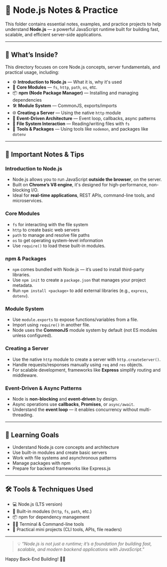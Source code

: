 # 🧩 Node.js Notes & Practice

This folder contains essential notes, examples, and practice projects to help understand **Node.js** — a powerful JavaScript runtime built for building fast, scalable, and efficient server-side applications.

---

## 🧠 What’s Inside?

This directory focuses on core Node.js concepts, server fundamentals, and practical usage, including:

- ⚙️ **Introduction to Node.js** — What it is, why it's used  
- 📁 **Core Modules** — `fs`, `http`, `path`, `os`, etc.  
- 📦 **npm (Node Package Manager)** — Installing and managing dependencies  
- 🛠️ **Module System** — CommonJS, exports/imports  
- 🌐 **Creating a Server** — Using the native `http` module  
- 🧵 **Event-Driven Architecture** — Event loop, callbacks, async patterns  
- 🔄 **File System Interaction** — Reading/writing files with `fs`  
- 🧰 **Tools & Packages** — Using tools like `nodemon`, and packages like `dotenv`

---

## 📝 Important Notes & Tips

### Introduction to Node.js
- Node.js allows you to run JavaScript **outside the browser**, on the server.
- Built on **Chrome’s V8 engine**, it's designed for high-performance, non-blocking I/O.
- Ideal for **real-time applications**, REST APIs, command-line tools, and microservices.

### Core Modules
- `fs` for interacting with the file system  
- `http` to create basic web servers  
- `path` to manage and resolve file paths  
- `os` to get operating system-level information  
- Use `require()` to load these built-in modules.

### npm & Packages
- `npm` comes bundled with Node.js — it’s used to install third-party libraries.
- Use `npm init` to create a `package.json` that manages your project metadata.
- Run `npm install <package>` to add external libraries (e.g., `express`, `dotenv`).

### Module System
- Use `module.exports` to expose functions/variables from a file.
- Import using `require()` in another file.
- Node uses the **CommonJS** module system by default (not ES modules unless configured).

### Creating a Server
- Use the native `http` module to create a server with `http.createServer()`.
- Handle requests/responses manually using `req` and `res` objects.
- For scalable development, frameworks like **Express** simplify routing and middleware.

### Event-Driven & Async Patterns
- Node is **non-blocking** and **event-driven** by design.
- Async operations use **callbacks**, **Promises**, or `async/await`.
- Understand the **event loop** — it enables concurrency without multi-threading.

---

## 🎯 Learning Goals

-  Understand Node.js core concepts and architecture  
-  Use built-in modules and create basic servers  
-  Work with file systems and asynchronous patterns  
-  Manage packages with npm  
-  Prepare for backend frameworks like Express.js

---

## 🛠️ Tools & Techniques Used

- 💻 Node.js (LTS version)  
- 🔧 Built-in modules (`http`, `fs`, `path`, etc.)  
- 📦 npm for dependency management  
- 👨‍💻 Terminal & Command-line tools  
- 🚀 Practical mini projects (CLI tools, APIs, file readers)

---

> 💡 *“Node.js is not just a runtime; it’s a foundation for building fast, scalable, and modern backend applications with JavaScript.”*

Happy Back-End Building! 🔧🚀

